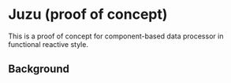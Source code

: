 # Juzu (proof of concept)

This is a proof of concept for component-based data processor in functional reactive style.


## Background
